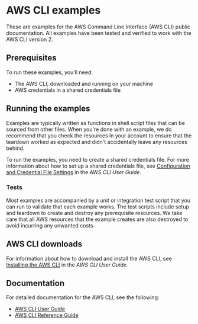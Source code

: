 <!--
Copyright Amazon.com, Inc. or its affiliates. All Rights Reserved.
This file is licensed under the Apache License, Version 2.0 (the "License").

You may not use this file except in compliance with the License. A copy of
the License is located at http://aws.amazon.com/apache2.0/.

This file is distributed on an "AS IS" BASIS, WITHOUT WARRANTIES OR
CONDITIONS OF ANY KIND, either express or implied. See the License for the
specific language governing permissions and limitations under the License.
-->
# AWS CLI examples

These are examples for the AWS Command Line Interface (AWS CLI) public
documentation. All examples have been tested and verified to work with
the AWS CLI version 2.

## Prerequisites

To run these examples, you'll need:

 * The AWS CLI, downloaded and running on your machine
 * AWS credentials in a shared credentials file

## Running the examples

Examples are typically written as functions in shell script files that can be
sourced from other files.  When you're done with an example, we do
recommend that you check the resources in your account to ensure that the
teardown worked as expected and didn't accidentally leave any resources behind.

To run the examples, you need to create a shared credentials file. For more
information about how to set up a shared credentials file, see [Configuration
and Credential File Settings](https://docs.aws.amazon.com/cli/latest/userguide/cli-configure-files.html)
in the _AWS CLI User Guide_.

### Tests

Most examples are accompanied by a unit or integration test
script that you can run to validate that each example works. The test scripts
include setup and teardown to create and destroy any prerequisite resources.
We take care that all AWS resources that the example creates are also destroyed
to avoid incurring any unwanted costs.


## AWS CLI downloads

For information about how to download and install the AWS CLI, see [Installing
the AWS CLI](https://docs.aws.amazon.com/cli/latest/userguide/cli-chap-install.html)
in the _AWS CLI User Guide_.

## Documentation

For detailed documentation for the AWS CLI, see the following:

 * [AWS CLI User Guide](https://docs.aws.amazon.com/cli/latest/userguide/)
 * [AWS CLI Reference Guide](https://docs.aws.amazon.com/cli/latest/reference/)

